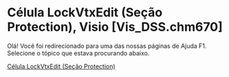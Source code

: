 
# Célula LockVtxEdit (Seção Protection), Visio [Vis_DSS.chm670]

Olá! Você foi redirecionado para uma das nossas páginas de Ajuda F1. Selecione o tópico que estava procurando abaixo.

[Célula LockVtxEdit (Seção Protection)](http://msdn.microsoft.com/library/966cde5c-f04e-7149-3660-720ffa4f7079%28Office.15%29.aspx)
